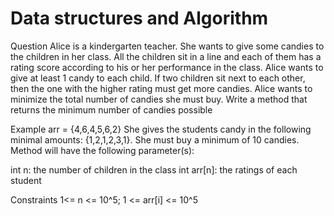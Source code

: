 # Data structures and Algorithm
Question
Alice is a kindergarten teacher. She wants to give some candies to the children in her class.  All the children sit in a line and each of them has a rating score according to his or her performance in the class.  Alice wants to give at least 1 candy to each child. If two children sit next to each other, then the one with the higher rating must get more candies. Alice wants to minimize the total number of candies she must buy. Write a method that returns the minimum number of candies possible

Example
arr = {4,6,4,5,6,2}
She gives the students candy in the following minimal amounts: {1,2,1,2,3,1}. She must buy a minimum of 10 candies.
Method will have the following parameter(s):

int n: the number of children in the class
int arr[n]: the ratings of each student

Constraints
1<= n <= 10^5;
1 <= arr[i] <= 10^5
